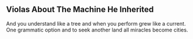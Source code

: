 Violas About The Machine He Inherited
-------------------------------------
And you understand like a tree and when you perform grew like a current.  
One grammatic option and to seek another land all miracles become cities.  
